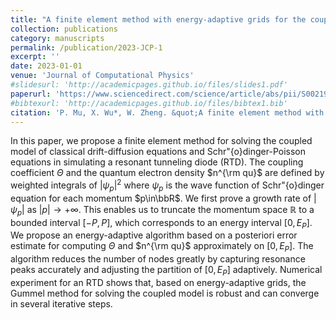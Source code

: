 ```yaml
---
title: "A finite element method with energy-adaptive grids for the coupled Schrodinger-Poisson-Drift-Diffusion model"
collection: publications
category: manuscripts
permalink: /publication/2023-JCP-1
excerpt: ''
date: 2023-01-01
venue: 'Journal of Computational Physics'
#slidesurl: 'http://academicpages.github.io/files/slides1.pdf'
paperurl: 'https://www.sciencedirect.com/science/article/abs/pii/S002199912300623X'
#bibtexurl: 'http://academicpages.github.io/files/bibtex1.bib'
citation: 'P. Mu, X. Wu*, W. Zheng. &quot;A finite element method with energy-adaptive grids for the coupled Schrodinger-Poisson-Drift-Diffusion model.&quot; <i>Journal of Computational Physics</i>. 495, 112528, 2023.'
---
```


In this paper, we propose a finite element method for solving the coupled model of classical drift-diffusion equations and Schr\"{o}dinger-Poisson equations in simulating a resonant tunneling diode (RTD). The coupling coefficient $\Theta$ and the quantum electron density $n^{\rm qu}$ are defined by weighted integrals of $|{\psi_p}|^2$ where $\psi_p$ is the wave function of Schr\"{o}dinger equation for each momentum $p\in\bbR$. We first prove a growth rate of $|{\psi_p}|$ as $|p|\to +\infty$. This enables us to truncate the momentum space $\mathbb{R}$ to a bounded interval $[-P,P]$, which corresponds to an energy interval $[0,E_P]$. We propose an energy-adaptive algorithm based on a posteriori error estimate for computing $\Theta$ and $n^{\rm qu}$ approximately on $[0,E_P]$. The algorithm reduces the number of nodes greatly by capturing resonance peaks accurately and adjusting the partition of $[0,E_P]$ adaptively. Numerical experiment for an RTD shows that, based on energy-adaptive grids, the Gummel method for solving the coupled model is robust and can converge in several iterative steps.
